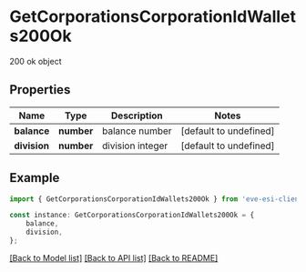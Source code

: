 # GetCorporationsCorporationIdWallets200Ok

200 ok object

## Properties

Name | Type | Description | Notes
------------ | ------------- | ------------- | -------------
**balance** | **number** | balance number | [default to undefined]
**division** | **number** | division integer | [default to undefined]

## Example

```typescript
import { GetCorporationsCorporationIdWallets200Ok } from 'eve-esi-client-ts';

const instance: GetCorporationsCorporationIdWallets200Ok = {
    balance,
    division,
};
```

[[Back to Model list]](../README.md#documentation-for-models) [[Back to API list]](../README.md#documentation-for-api-endpoints) [[Back to README]](../README.md)
